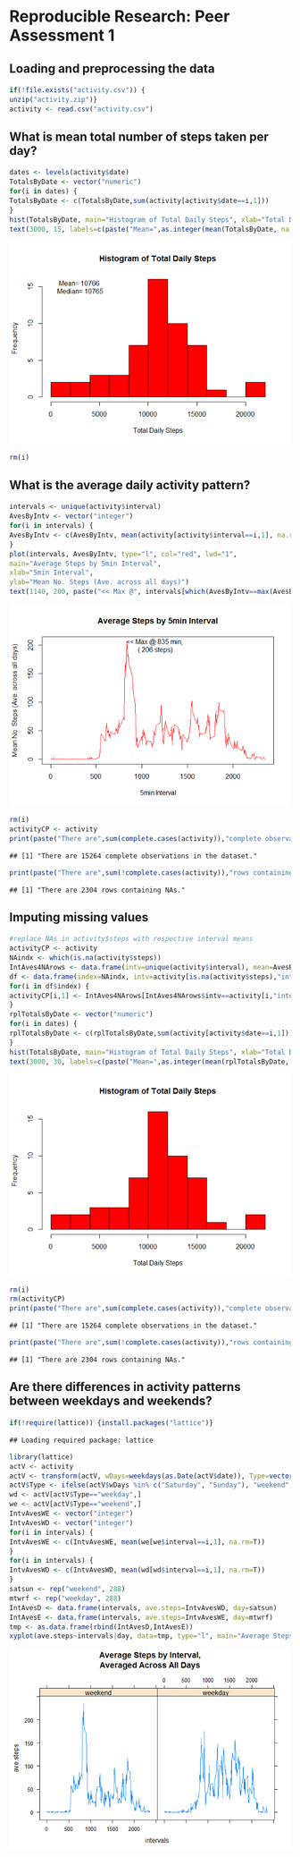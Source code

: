 # Reproducible Research: Peer Assessment 1


## Loading and preprocessing the data

```r
if(!file.exists("activity.csv")) {
unzip("activity.zip")}
activity <- read.csv("activity.csv")
```



## What is mean total number of steps taken per day?

```r
dates <- levels(activity$date)
TotalsByDate <- vector("numeric")
for(i in dates) {
TotalsByDate <- c(TotalsByDate,sum(activity[activity$date==i,1]))
}
hist(TotalsByDate, main="Histogram of Total Daily Steps", xlab="Total Daily Steps", breaks=8, col="red")
text(3000, 15, labels=c(paste("Mean=",as.integer(mean(TotalsByDate, na.rm=T)), paste("\nMedian=", as.integer(median(TotalsByDate, na.rm=T))))))
```

![](PA1_template_files/figure-html/unnamed-chunk-2-1.png)<!-- -->

```r
rm(i)
```

## What is the average daily activity pattern?

```r
intervals <- unique(activity$interval)
AvesByIntv <- vector("integer")
for(i in intervals) {
AvesByIntv <- c(AvesByIntv, mean(activity[activity$interval==i,1], na.rm=T))
}
plot(intervals, AvesByIntv, type="l", col="red", lwd="1",
main="Average Steps by 5min Interval",
xlab="5min Interval",
ylab="Mean No. Steps (Ave. across all days)")
text(1140, 200, paste("<< Max @", intervals[which(AvesByIntv==max(AvesByIntv))], "min,\n","(", as.integer(max(AvesByIntv)), "steps)"))
```

![](PA1_template_files/figure-html/unnamed-chunk-3-1.png)<!-- -->

```r
rm(i)
activityCP <- activity
print(paste("There are",sum(complete.cases(activity)),"complete observations in the dataset."))
```

```
## [1] "There are 15264 complete observations in the dataset."
```

```r
print(paste("There are",sum(!complete.cases(activity)),"rows containing NAs."))
```

```
## [1] "There are 2304 rows containing NAs."
```

## Imputing missing values

```r
#replace NAs in activity$steps with respective interval means
activityCP <- activity
NAindx <- which(is.na(activity$steps))
IntAves4NArows <- data.frame(intv=unique(activity$interval), mean=AvesByIntv)
df <- data.frame(index=NAindx, intv=activity[is.na(activity$steps),"interval"])
for(i in df$index) {
activityCP[i,1] <- IntAves4NArows[IntAves4NArows$intv==activity[i,"interval"],2]
}
rplTotalsByDate <- vector("numeric")
for(i in dates) {
rplTotalsByDate <- c(rplTotalsByDate,sum(activity[activity$date==i,1]))
}
hist(TotalsByDate, main="Histogram of Total Daily Steps", xlab="Total Daily Steps", breaks=8, col="red")
text(3000, 30, labels=c(paste("Mean=",as.integer(mean(rplTotalsByDate, na.rm=T)), paste("\nMedian=", as.integer(median(rplTotalsByDate, na.rm=T))))))
```

![](PA1_template_files/figure-html/unnamed-chunk-4-1.png)<!-- -->

```r
rm(i)
rm(activityCP)
print(paste("There are",sum(complete.cases(activity)),"complete observations in the dataset."))
```

```
## [1] "There are 15264 complete observations in the dataset."
```

```r
print(paste("There are",sum(!complete.cases(activity)),"rows containing NAs."))
```

```
## [1] "There are 2304 rows containing NAs."
```


## Are there differences in activity patterns between weekdays and weekends?

```r
if(!require(lattice)) {install.packages("lattice")}
```

```
## Loading required package: lattice
```

```r
library(lattice)
actV <- activity
actV <- transform(actV, wDays=weekdays(as.Date(actV$date)), Type=vector("character", length=length(actV$date)))
actV$Type <- ifelse(actV$wDays %in% c("Saturday", "Sunday"), "weekend", "weekday")
wd <- actV[actV$Type=="weekday",]
we <- actV[actV$Type=="weekend",]
IntvAvesWE <- vector("integer")
IntvAvesWD <- vector("integer")
for(i in intervals) {
IntvAvesWE <- c(IntvAvesWE, mean(we[we$interval==i,1], na.rm=T))
}
for(i in intervals) {
IntvAvesWD <- c(IntvAvesWD, mean(wd[wd$interval==i,1], na.rm=T))
}
satsun <- rep("weekend", 288)
mtwrf <- rep("weekday", 288)
IntAvesD <- data.frame(intervals, ave.steps=IntvAvesWD, day=satsun)
IntAvesE <- data.frame(intervals, ave.steps=IntvAvesWE, day=mtwrf)
tmp <- as.data.frame(rbind(IntAvesD,IntAvesE))
xyplot(ave.steps~intervals|day, data=tmp, type="l", main="Average Steps by Interval,\nAveraged Across All Days")
```

![](PA1_template_files/figure-html/unnamed-chunk-5-1.png)<!-- -->
